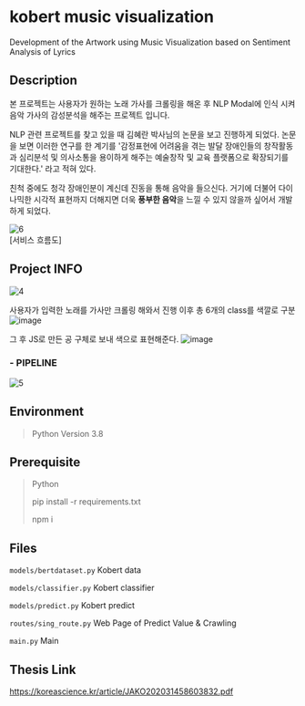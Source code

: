 
# kobert music visualization
Development of the Artwork using Music Visualization based on Sentiment Analysis of Lyrics

## Description
본 프로젝트는 사용자가 원하는 노래 가사를 크롤링을 해온 후 NLP Modal에 인식 시켜 음악 가사의 감성분석을 해주는 프로젝트 입니다.

NLP 관련 프로젝트를 찾고 있을 때 김혜란 박사님의 논문을 보고 진행하게 되었다.
논문을 보면 이러한 연구를 한 계기를 '감정표현에 어려움을 겪는 발달 장애인들의 창작활동과 심리분석 및 의사소통을 용이하게 해주는 예술창작 및 교육 플랫폼으로 확장되기를 기대한다.' 라고 적혀 있다.

친척 중에도 청각 장애인분이 계신데 진동을 통해 음악을 들으신다. 
거기에 더불어 다이나믹한 시각적 표현까지 더해지면 더욱 **풍부한 음악**을 느낄 수 있지 않을까 싶어서 개발하게 되었다.

![6](https://user-images.githubusercontent.com/98085184/230531876-df7879e6-9231-40ad-b682-4b5146f54a6d.png) \
[서비스 흐름도]

## Project INFO
![4](https://user-images.githubusercontent.com/98085184/230531609-01fa48ca-22c6-434c-8dd7-a81b661a9b6c.png)

사용자가 입력한 노래를 가사만 크롤링 해와서 진행 이후 총 6개의 class를 색깔로 구분
![image](https://user-images.githubusercontent.com/98085184/230533799-512495e0-743f-4eef-9ea0-de19c9038403.png)

그 후 JS로 만든 공 구체로 보내 색으로 표현해준다.
![image](https://user-images.githubusercontent.com/98085184/230533920-fe009a46-70e1-496d-bea3-bd08ca33d4ca.png)

### - PIPELINE
![5](https://user-images.githubusercontent.com/98085184/230531750-a0d2d303-2667-45be-bfbd-ad5892873deb.png)


## Environment

> Python Version 3.8


## Prerequisite
> Python
> 
> pip install -r requirements.txt
>
> npm i


## Files
`models/bertdataset.py` Kobert data

`models/classifier.py` Kobert classifier

`models/predict.py` Kobert predict

`routes/sing_route.py` Web Page of Predict Value & Crawling

`main.py` Main 


## Thesis Link
https://koreascience.kr/article/JAKO202031458603832.pdf
